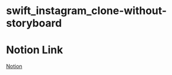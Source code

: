 # swift_instagram_clone-without-storyboard

# Notion Link

[Notion](https://www.notion.so/Swift-Instagram-Clone-without-Storyboard-3a7b693254db4f88a43ff704c166aa24)